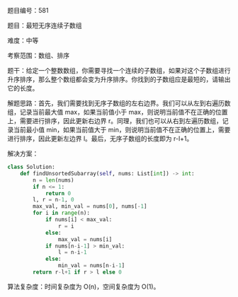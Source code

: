 题目编号：581

题目：最短无序连续子数组

难度：中等

考察范围：数组、排序

题干：给定一个整数数组，你需要寻找一个连续的子数组，如果对这个子数组进行升序排序，那么整个数组都会变为升序排序。你找到的子数组应是最短的，请输出它的长度。

解题思路：首先，我们需要找到无序子数组的左右边界。我们可以从左到右遍历数组，记录当前最大值 max，如果当前值小于 max，则说明当前值不在正确的位置上，需要进行排序，因此更新右边界 r。同理，我们也可以从右到左遍历数组，记录当前最小值 min，如果当前值大于 min，则说明当前值不在正确的位置上，需要进行排序，因此更新左边界 l。最后，无序子数组的长度即为 r-l+1。

解决方案：

```python
class Solution:
    def findUnsortedSubarray(self, nums: List[int]) -> int:
        n = len(nums)
        if n <= 1:
            return 0
        l, r = n-1, 0
        max_val, min_val = nums[0], nums[-1]
        for i in range(n):
            if nums[i] < max_val:
                r = i
            else:
                max_val = nums[i]
            if nums[n-i-1] > min_val:
                l = n-i-1
            else:
                min_val = nums[n-i-1]
        return r-l+1 if r > l else 0
```

算法复杂度：时间复杂度为 O(n)，空间复杂度为 O(1)。